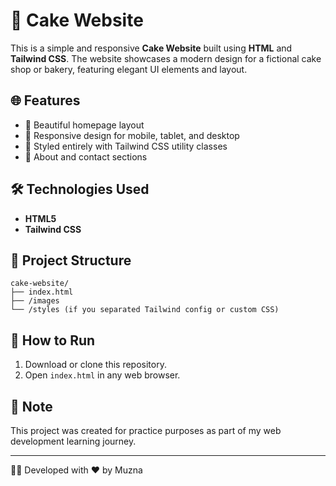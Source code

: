 # 🎂 Cake Website

This is a simple and responsive **Cake Website** built using **HTML** and **Tailwind CSS**. The website showcases a modern design for a fictional cake shop or bakery, featuring elegant UI elements and layout.

## 🌐 Features

- 🧁 Beautiful homepage layout
- 📱 Responsive design for mobile, tablet, and desktop
- 🎨 Styled entirely with Tailwind CSS utility classes
- 📄 About and contact sections

## 🛠️ Technologies Used

- **HTML5**
- **Tailwind CSS**

## 📁 Project Structure

```
cake-website/
├── index.html
├── /images
└── /styles (if you separated Tailwind config or custom CSS)
```

## 🚀 How to Run

1. Download or clone this repository.
2. Open `index.html` in any web browser.

## 📌 Note

This project was created for practice purposes as part of my web development learning journey.

---

👩‍💻 Developed with ❤️ by Muzna
